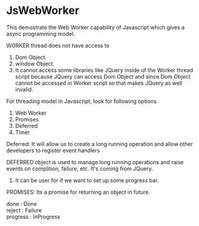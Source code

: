 # JsWebWorker

This demostrate the Web Worker capability of Javascript which gives a async programming model.


WORKER thread does not have access to  

1. Dom Object.  
2. window Object.  
3. It cannot access some libraries like JQuery inside of the Worker thread script because JQuery can access Dom Object and since Dom Object cannot be accessed in Worker script so that makes JQuery as well invalid.  



For threading model in Javascript, look for following options  

1. Web Worker  
2. Promises  
3. Deferred  
4. Timer  


Deferred: It will allow us to create a long running operation and allow other developers to register event handlers  


DEFERRED object is used to manage long running operations and raise events on complition, failure, etc. It's coming from JQuery.  


1. It can be user for if we want to set up some progress bar.  


PROMISES: Its a promise for returning an object in future.

done  : Done  
reject   : Failure  
progress : InProgress  

